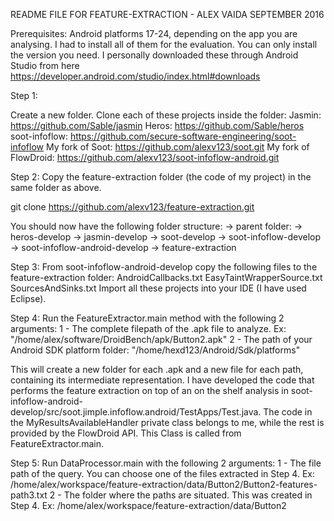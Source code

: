 README FILE FOR FEATURE-EXTRACTION - ALEX VAIDA SEPTEMBER 2016

Prerequisites:
Android platforms 17-24, depending on the app you are analysing. I had to install all of them for the evaluation. You can only install the version you need. I personally downloaded these through Android Studio from here https://developer.android.com/studio/index.html#downloads

Step 1:

Create a new folder. Clone each of these projects inside the folder:
Jasmin: https://github.com/Sable/jasmin
Heros: https://github.com/Sable/heros
soot-infoflow: https://github.com/secure-software-engineering/soot-infoflow
My fork of Soot: https://github.com/alexv123/soot.git
My fork of FlowDroid: https://github.com/alexv123/soot-infoflow-android.git

Step 2:
Copy the feature-extraction folder (the code of my project) in the same folder as above.

git clone https://github.com/alexv123/feature-extraction.git

You should now have the following folder structure:
-> parent folder:
	-> heros-develop
	-> jasmin-develop
	-> soot-develop
	-> soot-infoflow-develop
	-> soot-infoflow-android-develop
	-> feature-extraction

Step 3:
From soot-infoflow-android-develop copy the following files to the feature-extraction folder:
	AndroidCallbacks.txt
	EasyTaintWrapperSource.txt
	SourcesAndSinks.txt
Import all these projects into your IDE (I have used Eclipse).

Step 4: 
Run the FeatureExtractor.main method with the following 2 arguments:
	1 - The complete filepath of the .apk file to analyze. Ex: "/home/alex/software/DroidBench/apk/Button2.apk"
	2 - The path of your Android SDK platform folder: "/home/hexd123/Android/Sdk/platforms"

This will create a new folder for each .apk and a new file for each path, containing its intermediate representation.
I have developed the code that performs the feature extraction on top of an on the shelf analysis in soot-infoflow-android-develop/src/soot.jimple.infoflow.android/TestApps/Test.java. The code in the MyResultsAvailableHandler private class belongs to me, while the rest is provided by the FlowDroid API. This Class is called from FeatureExtractor.main.  


Step 5:
Run DataProcessor.main with the following 2 arguments:
	1 - The file path of the query. You can choose one of the files extracted in Step 4. Ex: /home/alex/workspace/feature-extraction/data/Button2/Button2-features-path3.txt
	2 - The folder where the paths are situated. This was created in Step 4. Ex: /home/alex/workspace/feature-extraction/data/Button2



